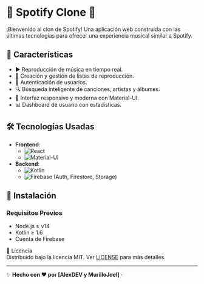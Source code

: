 # 🎵 Spotify Clone 🚀

¡Bienvenido al clon de Spotify! Una aplicación web construida con las últimas tecnologías para ofrecer una experiencia musical similar a Spotify.



## 🌟 Características

- ▶️ Reproducción de música en tiempo real.
- 📂 Creación y gestión de listas de reproducción.
- 🔐 Autenticación de usuarios.
- 🔍 Búsqueda inteligente de canciones, artistas y álbumes.
- 🎨 Interfaz responsive y moderna con Material-UI.
- 📊 Dashboard de usuario con estadísticas.

## 🛠️ Tecnologías Usadas

- **Frontend**: 
  - ![React](https://img.shields.io/badge/-React-61DAFB?logo=react&logoColor=white) 
  - ![Material-UI](https://img.shields.io/badge/-MaterialUI-0081CB?logo=mui&logoColor=white)
- **Backend**: 
  - ![Kotlin](https://img.shields.io/badge/-Kotlin-7F52FF?logo=kotlin&logoColor=white) 
  - ![Firebase](https://img.shields.io/badge/-Firebase-FFCA28?logo=firebase&logoColor=black) (Auth, Firestore, Storage)

## 🚀 Instalación

### Requisitos Previos
- Node.js ≥ v14
- Kotlin ≥ 1.6
- Cuenta de Firebase

📄 Licencia  
Distribuido bajo la licencia MIT. Ver [LICENSE](LICENSE) para más detalles.

---

✨ **Hecho con ❤️ por [AlexDEV y MurilloJoel]** ·  